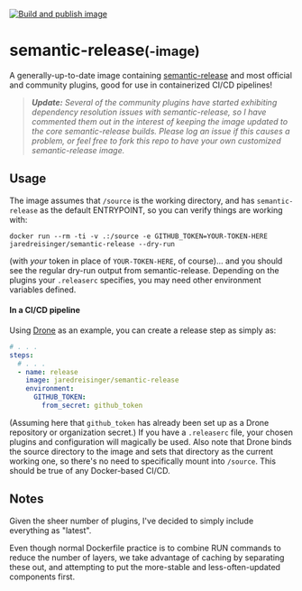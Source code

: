 [![Build and publish image](https://github.com/Sthopeless/semantic-release-image/actions/workflows/main.yml/badge.svg)](https://github.com/Sthopeless/semantic-release-image/actions/workflows/main.yml)

# semantic-release<small>(-image)</small>

A generally-up-to-date image containing [semantic-release](https://semantic-release.gitbook.io/semantic-release/) and most official and community plugins, good for use in containerized CI/CD pipelines!

> _**Update:** Several of the community plugins have started exhibiting dependency resolution issues with semantic-release, so I have commented them out in the interest of keeping the image updated to the core semantic-release builds.  Please log an issue if this causes a problem, or feel free to fork this repo to have your own customized semantic-release image._

## Usage

The image assumes that `/source` is the working directory, and has `semantic-release` as the default ENTRYPOINT, so you can verify things are working with:

```shell
docker run --rm -ti -v .:/source -e GITHUB_TOKEN=YOUR-TOKEN-HERE jaredreisinger/semantic-release --dry-run
```

(with _your_ token in place of `YOUR-TOKEN-HERE`, of course)... and you should see the regular dry-run output from semantic-release. Depending on the plugins your `.releaserc` specifies, you may need other environment variables defined.

#### In a CI/CD pipeline

Using [Drone](https://drone.io) as an example, you can create a release step as simply as:

```yaml
# . . .
steps:
  # . . .
  - name: release
    image: jaredreisinger/semantic-release
    environment:
      GITHUB_TOKEN:
        from_secret: github_token
```

(Assuming here that `github_token` has already been set up as a Drone repository or organization secret.) If you have a `.releaserc` file, your chosen plugins and configuration will magically be used. Also note that Drone binds the source directory to the image and sets that directory as the current working one, so there's no need to specifically mount into `/source`. This should be true of any Docker-based CI/CD.

## Notes

Given the sheer number of plugins, I've decided to simply include everything as "latest".

Even though normal Dockerfile practice is to combine RUN commands to reduce the number of layers, we take advantage of caching by separating these out, and attempting to put the more-stable and less-often-updated components first.
